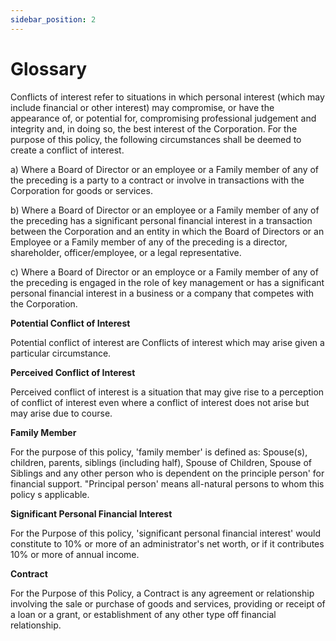 ```yaml
---
sidebar_position: 2
---
```


# Glossary

Conflicts of interest refer to situations in which personal interest (which may include financial or
other interest) may compromise, or have the appearance of, or potential for, compromising
professional judgement and integrity and, in doing so, the best interest of the Corporation. For the
purpose of this policy, the following circumstances shall be deemed to create a conflict of interest.

a) Where a Board of Director or an employee or a Family member of any of the preceding is
a party to a contract or involve in transactions with the Corporation for goods or services.

b) Where a Board of Director or an employee or a Family member of any of the preceding
has a significant personal financial interest in a transaction between the Corporation and
an entity in which the Board of Directors or an Employee or a Family member of any of
the preceding is a director, shareholder, officer/employee, or a legal representative.

c) Where a Board of Director or an employce or a Family member of any of the preceding is
engaged in the role of key management or has a significant personal financial interest in a
business or a company that competes with the Corporation.

**Potential Conflict of Interest**

Potential conflict of interest are Conflicts of interest which may arise given a particular
circumstance.

**Perceived Conflict of Interest**

Perceived conflict of interest is a situation that may give rise to a perception of conflict of interest
even where a conflict of interest does not arise but may arise due to course.

**Family Member**

For the purpose of this policy, 'family member' is defined as: Spouse(s), children, parents, siblings
(including half), Spouse of Children, Spouse of Siblings and any other person who is dependent on the
principle person' for financial support. "Principal person' means all-natural persons to whom this policy
s applicable.

**Significant Personal Financial Interest**

For the Purpose of this policy, 'significant personal financial interest' would constitute to 10% or more of
an administrator's net worth, or if it contributes 10% or more of annual income.

**Contract**

For the Purpose of this Policy, a Contract is any agreement or relationship involving the sale or purchase
of goods and services, providing or receipt of a loan or a grant, or establishment of any other type off
financial relationship.
